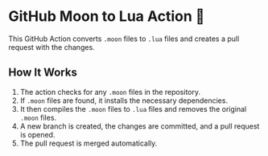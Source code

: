 # GitHub Moon to Lua Action 🚀

This GitHub Action converts `.moon` files to `.lua` files and creates a pull request with the changes.

## How It Works
1. The action checks for any `.moon` files in the repository.
2. If `.moon` files are found, it installs the necessary dependencies.
3. It then compiles the `.moon` files to `.lua` files and removes the original `.moon` files.
4. A new branch is created, the changes are committed, and a pull request is opened.
5. The pull request is merged automatically.
